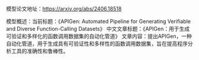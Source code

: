 模型论文地址：https://arxiv.org/abs/2406.18518

模型概述：当前标题：《APIGen: Automated Pipeline for Generating Verifiable and Diverse Function-Calling Datasets》
中文文章标题：《APIGen：用于生成可验证和多样化的函数调用数据集的自动化管道》
文章内容：提出APIGen，一种自动化管道，用于生成具有可验证性和多样性的函数调用数据集，旨在提高程序分析工具的准确性和鲁棒性。
